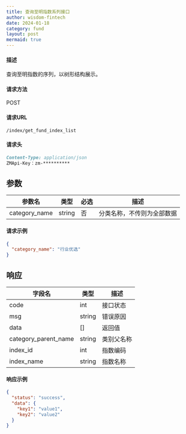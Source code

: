 ```yaml
---
title: 查询至明指数系列接口
author: wisdom-fintech
date: 2024-01-18
category: fund
layout: post
mermaid: true
---
```


#### 描述

查询至明指数的序列，以树形结构展示。

#### 请求方法

POST

#### 请求URL

`/index/get_fund_index_list`

#### 请求头

```markdown
Content-Type: application/json
ZMApi-Key：zm-**********
```

参数
-------------

| 参数名 | 类型 | 必选 | 描述 |
| ------ | ---- | ---- | ---- |
| category_name | string | 否 | 分类名称，不传则为全部数据 |

#### 请求示例
```json
{
  "category_name": "行业优选"
}
```

响应
-------------


| 字段名 | 类型 |  描述 |
| ------ | ---- |  ---- |
|code				|int	|接口状态|
|msg				|string	|错误原因|
|data				|[]	|返回值|
|category_parent_name|string|类别父名称
|index_id|int|指数编码
|index_name|string|指数名称



#### 响应示例

```json
{
  "status": "success",
  "data": {
    "key1": "value1",
    "key2": "value2"
  }
}

```
